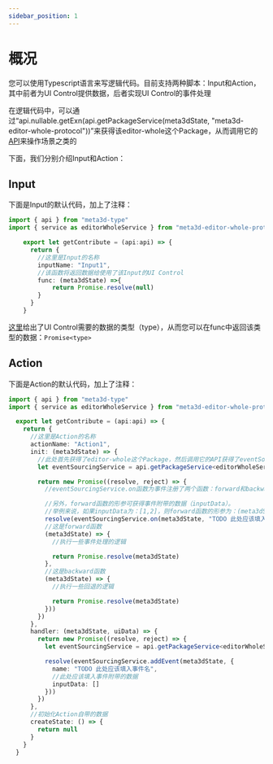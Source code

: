 ```yaml
---
sidebar_position: 1
---
```


# 概况

您可以使用Typescript语言来写逻辑代码。目前支持两种脚本：Input和Action，其中前者为UI Control提供数据，后者实现UI Control的事件处理

在逻辑代码中，可以通过“api.nullable.getExn(api.getPackageService<editorWholeService>(meta3dState, "meta3d-editor-whole-protocol"))”来获得该editor-whole这个Package，从而调用它的[API](TODO)来操作场景之类的


下面，我们分别介绍Input和Action：

## Input


下面是Input的默认代码，加上了注释：
```ts
import { api } from "meta3d-type"
import { service as editorWholeService } from "meta3d-editor-whole-protocol/src/service/ServiceType"

    export let getContribute = (api:api) => {
      return {
        //这里是Input的名称
        inputName: "Input1",
        //该函数将返回数据给使用了该Input的UI Control
        func: (meta3dState) =>{
            return Promise.resolve(null)
        }
      }
    }
```

[这里](TODO)给出了UI Control需要的数据的类型（type），从而您可以在func中返回该类型的数据：```Promise<type>```




## Action


下面是Action的默认代码，加上了注释：
```ts
import { api } from "meta3d-type"
import { service as editorWholeService } from "meta3d-editor-whole-protocol/src/service/ServiceType"

  export let getContribute = (api:api) => {
    return {
      //这里是Action的名称
      actionName: "Action1",
      init: (meta3dState) => {
        //此处首先获得了editor-whole这个Package，然后调用它的API获得了eventSourcing这个子Package。该Package实现了事件溯源
        let eventSourcingService = api.getPackageService<editorWholeService>(meta3dState, "meta3d-editor-whole-protocol").event(meta3dState).eventSourcing(meta3dState)

        return new Promise((resolve, reject) => {
          //eventSourcingService.on函数为事件注册了两个函数：forward和backward，其中前者处理了事件，后者用于Redo-Undo时执行回退逻辑

          //另外，forward函数的形参可获得事件附带的数据（inputData）。
          //举例来说，如果inputData为：[1,2]，则forward函数的形参为：(meta3dState, data1, data2)，其中data1=1，data2=2
          resolve(eventSourcingService.on(meta3dState, "TODO 此处应该填入事件名", 0, 
          //这是forward函数
          (meta3dState) => {
            //执行一些事件处理的逻辑

            return Promise.resolve(meta3dState)
          }, 
          //这是backward函数
          (meta3dState) => {
            //执行一些回退的逻辑

            return Promise.resolve(meta3dState)
          }))
        })
      },
      handler: (meta3dState, uiData) => {
        return new Promise((resolve, reject) => {
          let eventSourcingService = api.getPackageService<editorWholeService>(meta3dState, "meta3d-editor-whole-protocol").event(meta3dState).eventSourcing(meta3dState)

          resolve(eventSourcingService.addEvent(meta3dState, {
            name: "TODO 此处应该填入事件名",
            //此处应该填入事件附带的数据
            inputData: []
          }))
        })
      },
      //初始化Action自带的数据
      createState: () => {
        return null
      }
    }
  }
```